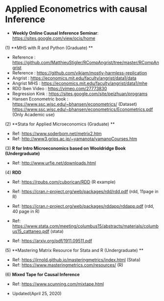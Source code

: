 # Applied Econometrics with causal Inference 

* **Weekly Online Causal Inference Seminar**: https://sites.google.com/view/ocis/home  

(1) **MHS with R and Python (Graduate) ** 

* Reference     : https://github.com/MatthieuStigler/RCompAngrist/tree/master/RCompAngrist
* Reference     : https://github.com/vikjam/mostly-harmless-replication
* Angrist       : https://economics.mit.edu/faculty/angrist/data1/data
* Angrist MHS   : https://economics.mit.edu/faculty/angrist/data1/mhe
* RDD Iben Video : https://vimeo.com/27773830
* Regression Kink : https://sites.google.com/site/peizhuan/programs
* Hansen Econometric book : https://www.ssc.wisc.edu/~bhansen/econometrics/ (Dataset)
                            https://www.ssc.wisc.edu/~bhansen/econometrics/Econometrics.pdf (Only Academic use)
                           
                         
(2) **Stata for Applied Microeconomics (Graduate) **     
* Ref: https://www.soderbom.net/metrix2.htm     
* Ref: http://www3.grips.ac.jp/~yamanota/yamanoCourses.htm 

(3) **R for Intro Microeconomics based on Wooldridge Book (Undergraduate)**
* Ref: http://www.urfie.net/downloads.html  

(4) **RDD**  
* Ref: https://rpubs.com/cuborican/RDD (R example)  
* Ref: https://cran.r-project.org/web/packages/rdd/rdd.pdf (rdd, 11page in R)  
* Ref: https://cran.r-project.org/web/packages/rddapp/rddapp.pdf (rdd, 40 page in R)

* Ref: https://www.stata.com/meeting/columbus15/abstracts/materials/columbus15_cattaneo.pdf (stata)     
* Ref: https://arxiv.org/pdf/1911.09511.pdf        

(5) **Mastering Matrix Resource for Stata and R (Undergraduate) **
* Ref: https://jrnold.github.io/masteringmetrics/index.html (Stata)    
* Ref: https://www.masteringmetrics.com/resources/ (R)  

(6) **Mixed Tape for Causal Inference** 
* Ref: https://www.scunning.com/mixtape.html  

* Updated(April 25, 2020)

